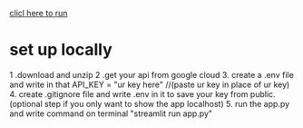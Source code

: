 [clicl here to run](https://ecogenie.streamlit.app/)

<h1>set up locally</h1>
1 .download and unzip
2 .get your api from google cloud
3. create a .env file and write in that API_KEY = "ur key here"  //(paste ur key in place of ur key)
4. create .gitignore file and write .env in it to save your key from public. (optional step if you only want to show the app localhost)
5. run the app.py and write command on terminal "streamlit run app.py"
